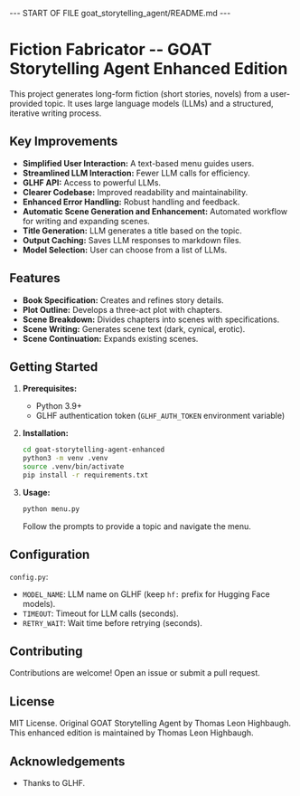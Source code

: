 --- START OF FILE goat_storytelling_agent/README.md ---
# Fiction Fabricator -- GOAT Storytelling Agent Enhanced Edition

This project generates long-form fiction (short stories, novels) from a user-provided topic. It uses large language models (LLMs) and a structured, iterative writing process.

## Key Improvements

* **Simplified User Interaction:** A text-based menu guides users.
* **Streamlined LLM Interaction:** Fewer LLM calls for efficiency.
* **GLHF API:** Access to powerful LLMs.
* **Clearer Codebase:** Improved readability and maintainability.
* **Enhanced Error Handling:**  Robust handling and feedback.
* **Automatic Scene Generation and Enhancement:** Automated workflow for writing and expanding scenes.
* **Title Generation:**  LLM generates a title based on the topic.
* **Output Caching:** Saves LLM responses to markdown files.
* **Model Selection:** User can choose from a list of LLMs.


## Features

* **Book Specification:** Creates and refines story details.
* **Plot Outline:** Develops a three-act plot with chapters.
* **Scene Breakdown:** Divides chapters into scenes with specifications.
* **Scene Writing:** Generates scene text (dark, cynical, erotic).
* **Scene Continuation:** Expands existing scenes.


## Getting Started

1. **Prerequisites:**
    - Python 3.9+
    - GLHF authentication token (`GLHF_AUTH_TOKEN` environment variable)

2. **Installation:**
    ```bash
    cd goat-storytelling-agent-enhanced
    python3 -m venv .venv
    source .venv/bin/activate
    pip install -r requirements.txt
    ```

3. **Usage:**
    ```bash
    python menu.py
    ```

    Follow the prompts to provide a topic and navigate the menu.

## Configuration

`config.py`:

* `MODEL_NAME`: LLM name on GLHF (keep `hf:` prefix for Hugging Face models).
* `TIMEOUT`: Timeout for LLM calls (seconds).
* `RETRY_WAIT`: Wait time before retrying (seconds).

## Contributing

Contributions are welcome! Open an issue or submit a pull request.

## License

MIT License. Original GOAT Storytelling Agent by Thomas Leon Highbaugh. This enhanced edition is maintained by Thomas Leon Highbaugh.

## Acknowledgements

- Thanks to GLHF.
